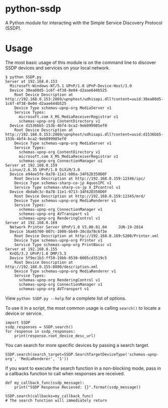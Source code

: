 # python-ssdp
A Python module for interacting with the Simple Service Discovery Protocol (SSDP).

# Usage
The most basic usage of this module is on the command line to discover SSDP devices and services on your local network.
```
$ python SSDP.py
Server at 192.168.0.153
  Microsoft-Windows-NT/5.1 UPnP/1.0 UPnP-Device-Host/1.0
  Device 38ea00d5-1c6f-4f38-8e04-d2aae644b525
    Root Device Description at http://192.168.0.153:2869/upnphost/udhisapi.dll?content=uuid:38ea00d5-1c6f-4f38-8e04-d2aae644b525
    Device Type schemas-upnp-org MediaServer v1
    Service Types:
      microsoft.com X_MS_MediaReceiverRegistrar v1
      schemas-upnp-org ContentDirectory v1
  Device d1536bb5-153b-4bf4-bca2-9eb099985ef0
    Root Device Description at http://192.168.0.153:2869/upnphost/udhisapi.dll?content=uuid:d1536bb5-153b-4bf4-bca2-9eb099985ef0
    Device Type schemas-upnp-org MediaServer v1
    Service Types:
      schemas-upnp-org ContentDirectory v1
      microsoft.com X_MS_MediaReceiverRegistrar v1
      schemas-upnp-org ConnectionManager v1
Server at 192.168.0.159
  Linux/2.6.35 UPnP/1.0 DiXiM/3.0
  Device e94ee5fe-0a78-11e1-b06a-34F62D350D0F
    Root Device Description at http://192.168.0.159:12346/ipc/
    Device Type schemas-sharp-co-jp AquosIPC v1
    Service Type schemas-sharp-co-jp X_IPcontrol v1
  Device dbda0c3c-0a78-11e1-9713-34F62D350D0F
    Root Device Description at http://192.168.0.159:12345/mrd/
    Device Type schemas-upnp-org MediaRenderer v1
    Service Types:
      schemas-upnp-org ConnectionManager v1
      schemas-upnp-org AVTransport v1
      schemas-upnp-org RenderingControl v1
Server at 192.168.0.169
  Network Printer Server UPnP/1.0 V3.00.01.04     JUN-19-2014
  Device 16a65700-007c-1000-bb49-30cda78c6f3e
    Root Device Description at http://192.168.0.169:5200/Printer.xml
    Device Type schemas-upnp-org Printer v1
    Service Type schemas-upnp-org PrintBasic v1
Server at 192.168.0.155
  KnOS/3.2 UPnP/1.0 DMP/3.5
  Device 5f9ec1b3-ff59-19bb-8530-0005cd3519c5
    Root Device Description at http://192.168.0.155:8080/description.xml
    Device Type schemas-upnp-org MediaRenderer v1
    Service Types:
      schemas-upnp-org RenderingControl v1
      schemas-upnp-org ConnectionManager v1
      schemas-upnp-org AVTransport v1
```
View ```python SSDP.py --help``` for a complete list of options.

To use it in a script, the most common usage is calling ```search()``` to locate a device or service.
```
import SSDP
ssdp_responses = SSDP.search()
for response in ssdp_responses:
    print(response.root_device_desc_url)
```

You can search for more specific devices by passing a search target.
```
SSDP.search(search_target=SSDP.SearchTargetDeviceType('schemas-upnp-org', 'MediaRenderer', '1'))
```

If you want to execute the search function in a non-blocking mode, pass in a callbacks function to call when responses are received.
```
def my_callback_func(ssdp_message):
    print("SSDP Response Recieved: {}".format(ssdp_message))

SSDP.search(callbacks=my_callback_func)
# The search function will immediately return
```
